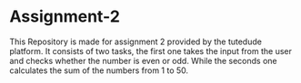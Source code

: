 # Assignment-2
This Repository is made for assignment 2 provided by the tutedude platform. It consists of two tasks, the first one takes the input from the user and checks whether the number is even or odd. While the seconds one calculates the sum of the numbers from 1 to 50.
